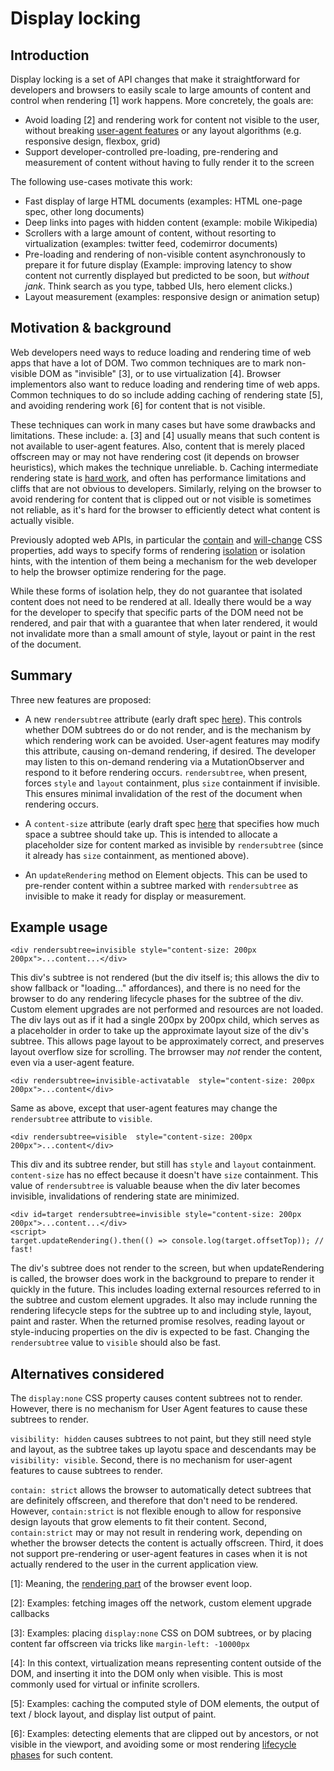 # Display locking

## Introduction

Display locking is a set of API changes that make it straightforward for developers and browsers to easily scale to large amounts of content and control when rendering [1] work happens. More concretely, the goals are:
* Avoid loading [2] and rendering work for content not visible to the user, without breaking [user-agent features](https://github.com/WICG/display-locking/blob/master/user-agent-features.md) or any layout algorithms (e.g. responsive design, flexbox, grid)
* Support developer-controlled pre-loading, pre-rendering and measurement of content without having to fully render it to the screen

The following use-cases motivate this work:
* Fast display of large HTML documents (examples: HTML one-page spec, other long documents)
* Deep links into pages with hidden content (example: mobile Wikipedia)
* Scrollers with a large amount of content, without resorting to virtualization (examples: twitter feed, codemirror documents)
* Pre-loading and rendering of non-visible content asynchronously to prepare it for future display (Example: improving latency to show content not currently displayed but predicted to be soon, but *without jank*. Think search as you type, tabbed UIs, hero element clicks.)
* Layout measurement (examples: responsive design or animation setup)

## Motivation & background

Web developers need ways to reduce loading and rendering time of web apps that have a lot of DOM. Two common techniques are to mark non-visible DOM as "invisible" [3], or to use virtualization [4]. Browser implementors also want to reduce loading and rendering time of web apps. Common techniques to do so include adding caching of rendering state [5], and avoiding rendering work [6] for content that is not visible.

These techniques can work in many cases but have some drawbacks and limitations. These include:
a. [3] and [4] usually means that such content is not available to user-agent features. Also, content that is merely placed offscreen may or may not have rendering cost (it depends on browser heuristics), which makes the technique unreliable.
b. Caching intermediate rendering state is [hard work](https://martinfowler.com/bliki/TwoHardThings.html), and often has performance limitations and cliffs that are not obvious to developers. Similarly, relying on the browser to avoid rendering for content that is clipped out or not visible is sometimes not reliable, as it's hard for the browser to efficiently detect what content is actually visible.

Previously adopted web APIs, in particular the [contain](https://developer.mozilla.org/en-US/docs/Web/CSS/contain) and [will-change](https://developer.mozilla.org/en-US/docs/Web/CSS/will-change) CSS properties, add ways to specify forms of rendering [isolation](https://github.com/chrishtr/rendering/blob/master/isolation.md) or isolation hints, with the intention of them being a mechanism for the web developer to help the browser optimize rendering for the page.

While these forms of isolation help, they do not guarantee that isolated content does not need to be rendered at all. Ideally there would be a way for the developer to specify that specific parts of the DOM need not be rendered, and pair that with a guarantee that when later rendered, it would not invalidate more than a small amount of style, layout or paint in the rest of the document.

## Summary

Three new features are proposed:

* A new `rendersubtree` attribute (early draft spec [here](https://chrishtr.github.io/html/output/#the-rendersubtree-attribute)). This controls whether DOM subtrees do or do not render, and is the mechanism by which rendering work can be avoided. User-agent features may modify this attribute, causing on-demand rendering, if desired. The developer may listen to this on-demand rendering via a MutationObserver and respond to it before rendering occurs. `rendersubtree`, when present, forces `style` and `layout` containment, plus `size` containment if invisible. This ensures minimal invalidation of the rest of the document when rendering occurs.

* A `content-size` attribute (early draft spec [here](http://tabatkins.github.io/specs/css-content-size/) that specifies how much space a subtree should take up. This is intended to allocate a placeholder size for content marked as invisible by `rendersubtree` (since it already has `size` containment, as mentioned above).

* An `updateRendering` method on Element objects. This can be used to pre-render content within a subtree marked with `rendersubtree` as invisible to make it ready for display or measurement.

## Example usage

```
<div rendersubtree=invisible style="content-size: 200px 200px">...content...</div>
```
This div's subtree is not rendered (but the div itself is; this allows the div to show fallback or "loading..." affordances), and there is no need for the browser to do any rendering lifecycle phases for the subtree of the div. Custom element upgrades are not performed and resources are not loaded. The div lays out as if it had a single 200px by 200px child, which serves as a placeholder in order to take up the approximate layout size of the div's subtree. This allows page layout to be approximately correct, and preserves layout overflow size for scrolling. The brrowser may *not* render the content, even via a user-agent feature.

```
<div rendersubtree=invisible-activatable  style="content-size: 200px 200px">...content</div>
```
Same as above, except that user-agent features may change the `rendersubtree` attribute to `visible`.

```
<div rendersubtree=visible  style="content-size: 200px 200px">...content</div>
```
This div and its subtree render, but still has `style` and `layout` containment. `content-size` has no effect because it doesn't have `size` containment. This value of `rendersubtree` is valuable beause when the div later becomes invisible, invalidations of rendering state are minimized.

```
<div id=target rendersubtree=invisible style="content-size: 200px 200px">...content...</div>
<script>
target.updateRendering().then(() => console.log(target.offsetTop)); // fast!
```
The div's subtree does not render to the screen, but when updateRendering is called, the browser does work in the background to prepare to render it quickly in the future. This includes loading external resources referred to in the subtree and custom element upgrades. It also may include running the rendering lifecycle steps for the subtree up to and including style, layout, paint and raster. When the returned promise resolves, reading layout or style-inducing properties on the div is expected to be fast. Changing the `rendersubtree` value to `visible` should also be fast.

## Alternatives considered

The `display:none` CSS property causes content subtrees not to render. However, there is no mechanism for User Agent features to cause these subtrees to render.

`visibility: hidden` causes subtrees to not paint, but they still need style and layout, as the subtree takes up layotu space and descendants may be `visibility: visible`. Second, there is no mechanism for user-agent features to cause subtrees to render.

`contain: strict` allows the browser to automatically detect subtrees that are definitely offscreen, and therefore that don't need to be rendered. However, `contain:strict` is not flexible enough to allow for responsive design layouts that grow elements to fit their content. Second, `contain:strict` may or may not result in rendering work, depending on whether the browser detects the content is actually offscreen. Third, it does not support pre-rendering or user-agent features in cases when it is not actually rendered to the user in the current application view.

[1]: Meaning, the [rendering part](https://github.com/chrishtr/rendering/blob/master/rendering-event-loop.md) of the browser event loop.

[2]: Examples: fetching images off the network, custom element upgrade callbacks

[3]: Examples: placing `display:none` CSS on DOM subtrees, or by placing content far offscreen via tricks like `margin-left: -10000px`

[4]: In this context, virtualization means representing content outside of the DOM, and inserting it into the DOM only when visible. This is most commonly used for virtual or infinite scrollers.

[5]: Examples: caching the computed style of DOM elements, the output of text / block layout, and display list output of paint.

[6]: Examples: detecting elements that are clipped out by ancestors, or not visible in the viewport, and avoiding some or most rendering [lifecycle phases](https://github.com/WICG/display-locking/blob/master/lifecycle.md) for such content.
